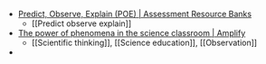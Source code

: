 - [Predict, Observe, Explain (POE) | Assessment Resource Banks](https://arbs.nzcer.org.nz/predict-observe-explain-poe)
	- [[Predict observe explain]]
- [The power of phenomena in the science classroom | Amplify](https://amplify.com/blog/science-classroom/the-power-of-phenomena-in-the-science-classroom/)
	- [[Scientific thinking]], [[Science education]], [[Observation]]
-